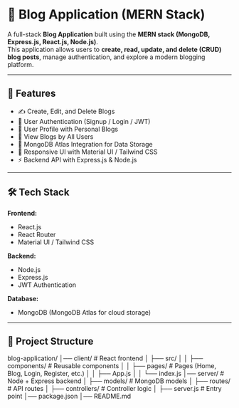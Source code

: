 # 📖 Blog Application (MERN Stack)

A full-stack **Blog Application** built using the **MERN stack (MongoDB, Express.js, React.js, Node.js)**.  
This application allows users to **create, read, update, and delete (CRUD) blog posts**, manage authentication, and explore a modern blogging platform.

---

## 🚀 Features

- ✍️ Create, Edit, and Delete Blogs
- 🔐 User Authentication (Signup / Login / JWT)
- 👤 User Profile with Personal Blogs
- 📰 View Blogs by All Users
- 💾 MongoDB Atlas Integration for Data Storage
- 🎨 Responsive UI with Material UI / Tailwind CSS
- ⚡ Backend API with Express.js & Node.js

---

## 🛠️ Tech Stack

**Frontend:**  
- React.js  
- React Router  
- Material UI / Tailwind CSS  

**Backend:**  
- Node.js  
- Express.js  
- JWT Authentication  

**Database:**  
- MongoDB (MongoDB Atlas for cloud storage)  

---

## 📂 Project Structure
blog-application/
│── client/ # React frontend
│ ├── src/
│ │ ├── components/ # Reusable components
│ │ ├── pages/ # Pages (Home, Blog, Login, Register, etc.)
│ │ ├── App.js
│ │ └── index.js
│── server/ # Node + Express backend
│ ├── models/ # MongoDB models
│ ├── routes/ # API routes
│ ├── controllers/ # Controller logic
│ ├── server.js # Entry point
│── package.json
│── README.md

